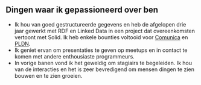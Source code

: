 Dingen waar ik gepassioneerd over ben
-------------------------

-   Ik hou van goed gestructureerde gegevens en heb de afgelopen drie jaar gewerkt met RDF en Linked Data in een project dat overeenkomsten vertoont met Solid. Ik heb enkele bounties voltooid voor [Comunica](https://comunica.dev/association/bounties/) en [PLDN](https://github.com/pldn/LDWizard/issues/59).
-   Ik geniet ervan om presentaties te geven op meetups en in contact te komen met andere enthousiaste programmeurs.
-   In vorige banen vond ik het geweldig om stagiairs te begeleiden. Ik hou van de interacties en het is zeer bevredigend om mensen dingen te zien bouwen en te zien groeien.
